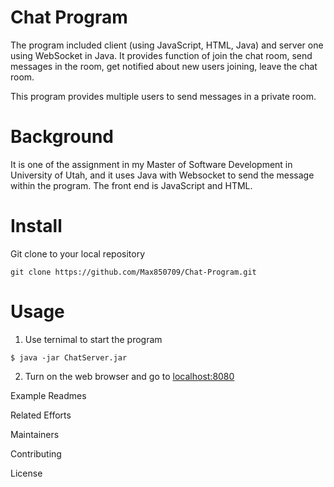 # Chat Program

The program included client (using JavaScript, HTML, Java) and server one using WebSocket in Java. It provides function of join the chat room, send messages in the room, get notified about new users joining, leave the chat room.

This program provides multiple users to send messages in a private room. 

# Background
It is one of the assignment in my Master of Software Development in University of Utah, and it uses Java with Websocket to send the message within the program. 
The front end is JavaScript and HTML.

# Install
Git clone to your local repository
```
git clone https://github.com/Max850709/Chat-Program.git
```

# Usage
1. Use ternimal to start the program 
```
$ java -jar ChatServer.jar
```
2. Turn on the web browser and go to [localhost:8080](127.0.0.1:8080)

Example Readmes

Related Efforts

Maintainers

Contributing

License
